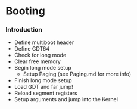 # Booting

### Introduction
- Define multiboot header
- Define GDT64
- Check for long mode
- Clear free memory
- Begin long mode setup
    - Setup Paging (see Paging.md for more info)
- Finish long mode setup
- Load GDT and far jump!
- Reload segment registers
- Setup arguments and jump into the Kernel
